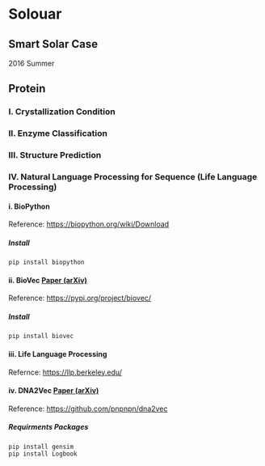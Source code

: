 # Solouar
## Smart Solar Case
2016 Summer

## Protein
### I. Crystallization Condition

### II. Enzyme Classification

### III. Structure Prediction

### IV. Natural Language Processing for Sequence (Life Language Processing)
#### i. BioPython
Reference: https://biopython.org/wiki/Download <Br>
##### Install
```
pip install biopython
```
#### ii. BioVec [Paper (arXiv)](https://arxiv.org/abs/1503.05140)
Reference: https://pypi.org/project/biovec/ <Br>
##### Install
```
pip install biovec
```
#### iii. Life Language Processing
Refernce: https://llp.berkeley.edu/

#### iv. DNA2Vec [Paper (arXiv)](https://arxiv.org/abs/1701.06279)
Reference: https://github.com/pnpnpn/dna2vec <Br>
##### Requirments Packages
```
pip install gensim
pip install Logbook
```
